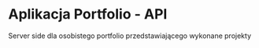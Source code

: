 # Aplikacja Portfolio - API
Server side dla osobistego portfolio przedstawiającego wykonane projekty
